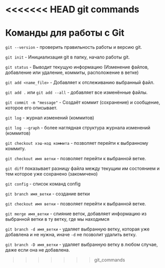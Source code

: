 <<<<<<< HEAD
git commands
=======
# Команды для работы с Git

`git --version` - проверить правильность работы и версию git.

`git init` - Инициализация git в папку, начало работы git.

`git status` - Выводит текущую информацию (Изменение файлов, добавление или удаление, коммиты, расположение в ветке)

`git add <name_file>` - Добавляет к отслеживанию выбранный файл.

`git add .` или `git add --all` - добавляет все изменённые файлы.

`git commit -m "message"` - Создаёт коммит (сохранение) и сообщение, которое его описывает.

`git log` - журнал изменений (коммитов)

`git log --graph` - более наглядная структура журнала изменений (коммитов)

`git checkout хэш-код коммита` - позволяет перейти к выбранному коммиту.

`git checkout имя ветки` - позволяет перейти к выбранной ветке.

`git diff` показывает разницу файла между текущим им состоянием и тем которое уже сохранено (закомичено)

`git config` - список команд config

`git branch имя_ветки` - создание ветки

`git checkout имя ветки` - позволяет перейти к выбранной ветке.

`git merge имя_ветки` - слияние веток, добавляет информацию из выбранной ветки в ту ветку, где мы находимся

`git branch -d имя_ветки` - удаляет выбранную ветку, которая уже добавлена и не нужна, иначе `-d` не позволит удалить ветку.

`git branch -D имя_ветки` - удаляет выбранную ветку в любом случае, даже если она не добавлена.

>>>>>>> git_commands
